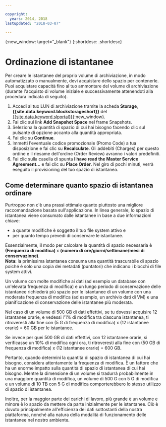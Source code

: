 ```yaml
---

copyright:
  years: 2014, 2018
lastupdated: "2018-03-07"

---
```

{:new_window: target="_blank"}
{:shortdesc: .shortdesc}

# Ordinazione di istantanee

Per creare le istantanee del proprio volume di archiviazione, in modo automatizzato o manualmente, devi acquistare dello spazio per contenerle. Puoi acquistare capacità fino al tuo ammontare del volume di archiviazione (durante l'acquisto di volume iniziale e successivamente attenendoti alla procedura indicata di seguito).

1. Accedi al tuo LUN di archiviazione tramite la scheda **Storage**, **{{site.data.keyword.blockstorageshort}}** del [{{site.data.keyword.slportal}}](https://control.softlayer.com/){:new_window}.
2. Fai clic sul link **Add Snapshot Space** nel frame Snapshots.
3. Seleziona la quantità di spazio di cui hai bisogno facendo clic sul pulsante di opzione accanto alla quantità appropriata.
4. Fai clic su **Continue**. 
5. Immetti l'eventuale codice promozionale (Promo Code) a tua disposizione e fai clic su **Recalculate**. Gli addebiti (Charges) per questo ordine e il riesame dell'ordine (Order Review) avranno i valori predefiniti.
6. Fai clic sulla casella di spunta **I have read the Master Service Agreement…** e fai clic su **Place Order**. Nel giro di pochi minuti, verrà eseguito il provisioning del tuo spazio di istantanea.

## Come determinare quanto spazio di istantanea ordinare

Purtroppo non c'è una prassi ottimale quanto piuttosto una migliore raccomandazione basata sull'applicazione. In linea generale, lo spazio di istantanea viene consumato dalle istantanee in base a due informazioni chiave:
- a quante modifiche è soggetto il tuo file system attivo e 
- per quanto tempo prevedi di conservare le istantanee.  

Essenzialmente, il modo per calcolare la quantità di spazio necessaria è **(Frequenza di modifica)** x **(numero di ore/giorni/settimane/mesi di conservazione)**.  
**Nota**: la primissima istantanea consuma una quantità trascurabile di spazio poiché è solo una copia dei metadati (puntatori) che indicano i blocchi di file system attivi. 

Un volume con molte modifiche ai dati (ad esempio un database con un'elevata frequenza di modifica) e un lungo periodo di conservazione delle istantanee richiederà più spazio per le istantanee di un volume con una moderata frequenza di modifica (ad esempio, un archivio dati di VM) e una pianificazione di conservazione delle istantanee più moderata. 

Nel caso di un volume di 500 GB di dati effettivi, se tu dovessi acquisire 12 istantanee orarie, e vedessi l'1% di modifica tra ciascuna istantanea, ti ritroveresti alla fine con (5 G di frequenza di modifica) x (12 istantanee orarie) = 60 GB per le istantanee.

Se invece per quei 500 GB di dati effettivi, con 12 istantanee orarie, si verificasse un 10% di modifica ogni ora, ti ritroveresti alla fine con (50 GB di frequenza di modifica) x (12 istantanee orarie) = 600 GB.

Pertanto, quando determini la quantità di spazio di istantanea di cui hai bisogno, considera attentamente la frequenza di modifica. È un fattore che ha un enorme impatto sulla quantità di spazio di istantanea di cui hai bisogno. Mentre la dimensione di un volume si tradurrà probabilmente in una maggiore quantità di modifica, un volume di 500 G con 5 G di modifica e un volume di 10 TB con 5 G di modifica comporterebbero lo stesso utilizzo di spazio di istantanea.

Inoltre, per la maggior parte dei carichi di lavoro, più grande è un volume e minore è lo spazio da mettere da parte inizialmente per le istantanee. Ciò è dovuto principalmente all'efficienza dei dati sottostanti della nostra piattaforma, nonché alla natura della modalità di funzionamento delle istantanee nel nostro ambiente.



